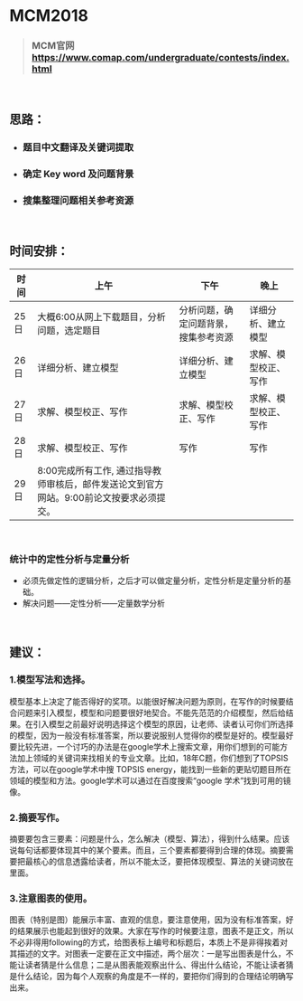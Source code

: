 # MCM2018
> ### MCM官网 https://www.comap.com/undergraduate/contests/index.html 
&nbsp;
&nbsp;
## 思路：
- ### 题目中文翻译及关键词提取
- ### 确定 Key word 及问题背景
- ### 搜集整理问题相关参考资源
&nbsp;
&nbsp;
## 时间安排：
|时间|上午|下午|晚上|
|---|---|---|---|
|25日|大概6:00从网上下载题目，分析问题，选定题目|分析问题，确定问题背景，搜集参考资源|详细分析、建立模型|
|26日|详细分析、建立模型|详细分析、建立模型|求解、模型校正、写作|
|27日|求解、模型校正、写作|求解、模型校正、写作|求解、模型校正、写作|
|28日|求解、模型校正、写作|写作|写作|
|29日|8:00完成所有工作, 通过指导教师审核后，邮件发送论文到官方网站。9:00前论文按要求必须提交。|||

&nbsp;
&nbsp;
### 统计中的定性分析与定量分析
- 必须先做定性的逻辑分析，之后才可以做定量分析，定性分析是定量分析的基础。
- 解决问题——定性分析——定量数学分析

&nbsp;
&nbsp;
## 建议：
### 1.模型写法和选择。
模型基本上决定了能否得好的奖项。以能很好解决问题为原则，在写作的时候要结合问题来引入模型，模型和问题要很好地契合。不能先范范的介绍模型，然后给结果。在引入模型之前最好说明选择这个模型的原因，让老师、读者认可你们所选择的模型，因为一般没有标准答案，所以要说服别人觉得你的模型是好的。模型最好要比较先进，一个讨巧的办法是在google学术上搜索文章，用你们想到的可能方法加上领域的关键词来找相关的专业文章。比如，18年C题，你们想到了TOPSIS方法，可以在google学术中搜 TOPSIS energy，能找到一些新的更贴切题目所在领域的模型和方法。google学术可以通过在百度搜索“google 学术”找到可用的镜像。

### 2.摘要写作。
摘要要包含三要素：问题是什么，怎么解决（模型、算法），得到什么结果。应该说每句话都要体现其中的某个要素。而且，三个要素都要得到合理的体现。摘要需要把最核心的信息透露给读者，所以不能太泛，要把体现模型、算法的关键词放在里面。

### 3.注意图表的使用。
图表（特别是图）能展示丰富、直观的信息，要注意使用，因为没有标准答案，好的结果展示也能起到很好的效果。大家在写作的时候要注意，图表不是正文，所以不必非得用following的方式，给图表标上编号和标题后，本质上不是非得挨着对其描述的文字。对图表一定要在正文中描述，两个层次：一是写出图表是什么，不能让读者猜是什么信息；二是从图表能观察出什么、得出什么结论，不能让读者猜是什么结论，因为每个人观察的角度是不一样的，要把你们得到的合理结论明确写出来。



